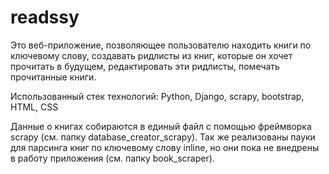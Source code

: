 # readssy

Это веб-приложение, позволяющее пользователю находить книги по ключевому слову, создавать ридлисты из книг, которые он хочет прочитать в будущем, редактировать эти ридлисты, помечать прочитанные книги.

Использованный стек технологий: Python, Django, scrapy, bootstrap, HTML, CSS

Данные о книгах собираются в единый файл с помощью фреймворка scrapy (см. папку database_creator_scrapy). Так же реализованы пауки для парсинга книг по ключевому слову inline, но они пока не внедрены в работу приложения (см. папку book_scraper).
